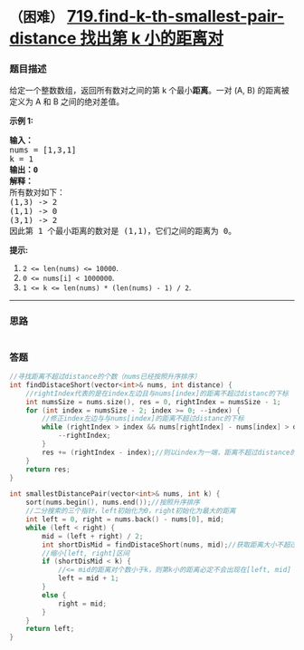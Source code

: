 # `（困难）`  [719.find-k-th-smallest-pair-distance 找出第 k 小的距离对](https://leetcode-cn.com/problems/find-k-th-smallest-pair-distance/)

### 题目描述
<p>给定一个整数数组，返回所有数对之间的第 k 个最小<strong>距离</strong>。一对 (A, B) 的距离被定义为 A 和 B 之间的绝对差值。</p>

<p><strong>示例 1:</strong></p>

<pre><strong>输入：</strong>
nums = [1,3,1]
k = 1
<strong>输出：0</strong> 
<strong>解释：</strong>
所有数对如下：
(1,3) -&gt; 2
(1,1) -&gt; 0
(3,1) -&gt; 2
因此第 1 个最小距离的数对是 (1,1)，它们之间的距离为 0。
</pre>

<p><strong>提示:</strong></p>

<ol>
	<li><code>2 &lt;= len(nums) &lt;= 10000</code>.</li>
	<li><code>0 &lt;= nums[i] &lt; 1000000</code>.</li>
	<li><code>1 &lt;= k &lt;= len(nums) * (len(nums) - 1) / 2</code>.</li>
</ol>


---
### 思路
```
```

### 答题
``` C++
//寻找距离不超过distance的个数（nums已经按照升序排序）
int findDistaceShort(vector<int>& nums, int distance) {
	//rightIndex代表的是在index左边且与nums[index]的距离不超过distanc的下标
	int numsSize = nums.size(), res = 0, rightIndex = numsSize - 1;
	for (int index = numsSize - 2; index >= 0; --index) {
		//修正index左边与与nums[index]的距离不超过distanc的下标
		while (rightIndex > index && nums[rightIndex] - nums[index] > distance) {
			--rightIndex;
		}
		res += (rightIndex - index);//则以index为一端，距离不超过distance的个数就是rightIndex - index
	}
	return res;
}

int smallestDistancePair(vector<int>& nums, int k) {
	sort(nums.begin(), nums.end());//按照升序排序
	//二分搜索的三个指针，left初始化为0，right初始化为最大的距离
	int left = 0, right = nums.back() - nums[0], mid;
	while (left < right) {
		mid = (left + right) / 2;
		int shortDisMid = findDistaceShort(nums, mid);//获取距离大小不超过k的距离对的个数
		//缩小[left, right]区间
		if (shortDisMid < k) {
			//<= mid的距离对个数小于k，则第k小的距离必定不会出现在[left, mid]
			left = mid + 1;
		}
		else {
			right = mid;
		}
	}
	return left;
}
```

